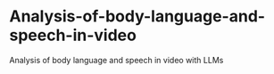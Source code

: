 # Analysis-of-body-language-and-speech-in-video
Analysis of body language and speech in video with LLMs
